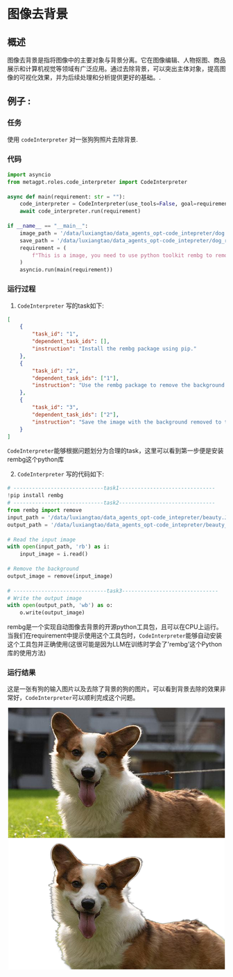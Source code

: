 # 图像去背景

## 概述
图像去背景是指将图像中的主要对象与背景分离。它在图像编辑、人物抠图、商品展示和计算机视觉等领域有广泛应用。通过去除背景，可以突出主体对象，提高图像的可视化效果，并为后续处理和分析提供更好的基础。.
## 例子 : 
### 任务
使用 `codeInterpreter` 对一张狗狗照片去除背景.
### 代码
```python
import asyncio
from metagpt.roles.code_interpreter import CodeInterpreter

async def main(requirement: str = ""):
    code_interpreter = CodeInterpreter(use_tools=False, goal=requirement)
    await code_interpreter.run(requirement)

if __name__ == "__main__":
    image_path = '/data/luxiangtao/data_agents_opt-code_intepreter/dog.JPEG'    
    save_path = '/data/luxiangtao/data_agents_opt-code_intepreter/dog_rmg.png'
    requirement = (
        f"This is a image, you need to use python toolkit rembg to remove the background of the image and save the result. image path:{image_path}; save path:{save_path}."
    )
    asyncio.run(main(requirement))
```
### 运行过程
1. `CodeInterpreter` 写的task如下:
```json
[
    {
        "task_id": "1",
        "dependent_task_ids": [],
        "instruction": "Install the rembg package using pip."
    },
    {
        "task_id": "2",
        "dependent_task_ids": ["1"],
        "instruction": "Use the rembg package to remove the background from the image at the specified path."
    },
    {
        "task_id": "3",
        "dependent_task_ids": ["2"],
        "instruction": "Save the image with the background removed to the specified save path."
    }
]
```
`CodeInterpreter`能够根据问题划分为合理的task，这里可以看到第一步便是安装rembg这个python库

2. `CodeInterpreter` 写的代码如下:
```python
# -----------------------------task1-------------------------------
!pip install rembg 
# -----------------------------task2-------------------------------
from rembg import remove
input_path = '/data/luxiangtao/data_agents_opt-code_intepreter/beauty.JPEG'
output_path = '/data/luxiangtao/data_agents_opt-code_intepreter/beauty_rmg.png'

# Read the input image
with open(input_path, 'rb') as i:
    input_image = i.read()

# Remove the background
output_image = remove(input_image)

# ------------------------------task3-------------------------------
# Write the output image
with open(output_path, 'wb') as o:
    o.write(output_image)
```
rembg是一个实现自动图像去背景的开源python工具包，且可以在CPU上运行。当我们在requirement中提示使用这个工具包时，`CodeInterpreter`能够自动安装这个工具包并正确使用(这很可能是因为LLM在训练时学会了'rembg'这个Python库的使用方法)
### 运行结果
这是一张有狗的输入图片以及去除了背景的狗的图片。可以看到背景去除的效果非常好，`CodeInterpreter`可以顺利完成这个问题。
<div align=center>
<img src="../../../../../public/image/guide/use_cases/CodeInterpreter/dog.JPEG" width="500" height="300"> 
<img src="../../../../../public/image/guide/use_cases/CodeInterpreter/dog_rmg.png" width="500" height="300"> 
</div>

